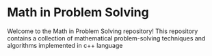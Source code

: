 # Math in Problem Solving

Welcome to the Math in Problem Solving repository! This repository contains a collection of mathematical problem-solving techniques and algorithms implemented in c++ language


